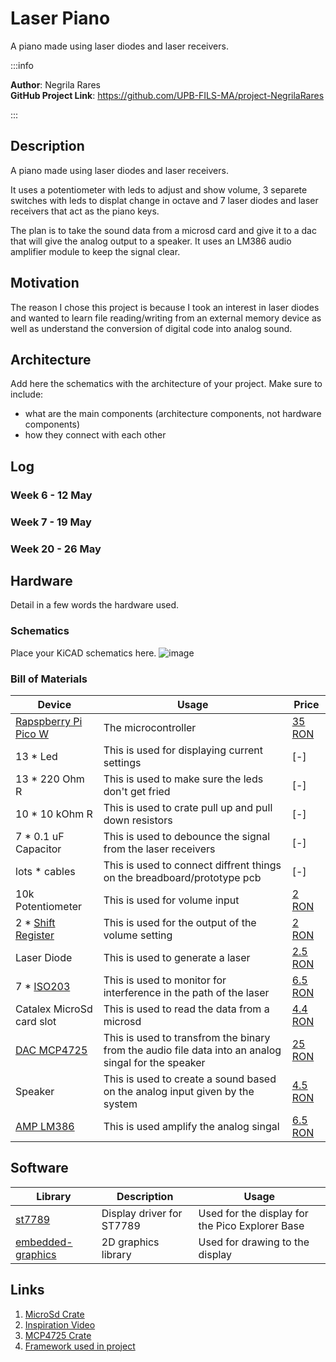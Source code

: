 # Laser Piano
A piano made using laser diodes and laser receivers.

:::info 

**Author**: Negrila Rares \
**GitHub Project Link**: https://github.com/UPB-FILS-MA/project-NegrilaRares

:::

## Description

A piano made using laser diodes and laser receivers.

It uses a potentiometer with leds to adjust and show volume, 
3 separete switches with leds to displat change in octave 
and 7 laser diodes and laser receivers that act as the piano keys.


The plan is to take the sound data from a microsd card and give it to a dac that will give the analog output to a speaker.
It uses an LM386 audio amplifier module to keep the signal clear.


## Motivation

The reason I chose this project is because I took an interest in laser diodes 
and wanted to learn file reading/writing from an external memory device 
as well as understand the conversion of digital code into analog sound.

## Architecture 

Add here the schematics with the architecture of your project. Make sure to include:
 - what are the main components (architecture components, not hardware components)
 - how they connect with each other

## Log

<!-- write every week your progress here -->

### Week 6 - 12 May

### Week 7 - 19 May

### Week 20 - 26 May

## Hardware

Detail in a few words the hardware used.

### Schematics

Place your KiCAD schematics here.
![image](https://github.com/NegrilaRares/rares.negrila_project_documentaion/assets/129112753/a6af34c7-d23d-443e-9ee3-b4ce6be0175d)


### Bill of Materials

<!-- Fill out this table with all the hardware components that you might need.

The format is 
```
| [Device](link://to/device) | This is used ... | [price](link://to/store) |

```

-->

| Device | Usage | Price |
|--------|--------|-------|
| [Rapspberry Pi Pico W](https://www.raspberrypi.com/documentation/microcontrollers/raspberry-pi-pico.html) | The microcontroller | [35 RON](https://www.optimusdigital.ro/en/raspberry-pi-boards/12394-raspberry-pi-pico-w.html) |
| 13 * Led | This is used for displaying current settings | [-] |
| 13 * 220 Ohm R | This is used to make sure the leds don't get fried | [-] |
| 10 * 10 kOhm R | This is used to crate pull up and pull down resistors | [-] |
| 7 * 0.1 uF Capacitor | This is used to debounce the signal from the laser receivers | [-] |
| lots * cables | This is used to connect diffrent things on the breadboard/prototype pcb | [-] |
| 10k Potentiometer | This is used for volume input | [2 RON](https://www.optimusdigital.ro/en/potentiometers/12360-10k-wh148-variable-resistor-without-washer-and-nut.html?search_query=10k+Mono+Potentiometer&results=3) |
| 2 * [Shift Register](https://www.diodes.com/assets/Datasheets/74HC595.pdf) | This is used for the output of the volume setting | [2 RON](https://www.optimusdigital.ro/en/others/2448-registru-de-deplasare-74hc595-dip-16.html) |
| Laser Diode | This is used to generate a laser | [2.5 RON](https://ardushop.ro/ro/electronica/262-modul-dioda-laser-rou-5mw.html) |
| 7 * [ISO203](https://forum.arduino.cc/t/documents-about-laser-sensor-ds18b20/1090450/5) | This is used to monitor for interference in the path of the laser | [6.5 RON](https://www.optimusdigital.ro/en/others/3289-laser-diode-receiver.html) |
| Catalex MicroSd card slot | This is used to read the data from a microsd | [4.4 RON](https://www.optimusdigital.ro/en/memories/1516-microsd-card-slot-module.html) |
| [DAC MCP4725](https://ww1.microchip.com/downloads/en/devicedoc/22039d.pdf) | This is used to transfrom the binary from the audio file data into an analog singal for the speaker | [25 RON](https://www.optimusdigital.ro/en/others/1327-dac-mcp4725-module-with-i2c-interface.html?search_query=dac&results=62) |
| Speaker | This is used to create a sound based on the analog input given by the system | [4.5 RON](https://ardushop.ro/en/modules/1550-difuzor-1w-8ohm.html) |
| [AMP LM386](https://www.ti.com/lit/ds/symlink/lm386.pdf) | This is used amplify the analog singal | [6.5 RON](https://ardushop.ro/ro/electronica/241-modul-amplificator-audio-lm386.html) |



## Software

| Library | Description | Usage |
|---------|-------------|-------|
| [st7789](https://github.com/almindor/st7789) | Display driver for ST7789 | Used for the display for the Pico Explorer Base |
| [embedded-graphics](https://github.com/embedded-graphics/embedded-graphics) | 2D graphics library | Used for drawing to the display |

## Links

<!-- Add a few links that inspired you and that you think you will use for your project -->
1. [MicroSd Crate](https://github.com/rust-embedded-community/embedded-sdmmc-rs)
2. [Inspiration Video](https://youtu.be/h_y1y6eUvIY?si=NTLO8pDmCqerRG1a)
3. [MCP4725 Crate](https://github.com/mendelt/mcp4725)
4. [Framework used in project](https://github.com/embassy-rs/embassy)
